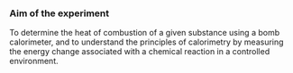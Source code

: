 ### Aim of the experiment
To determine the heat of combustion of a given substance using a bomb calorimeter, and to understand the principles of calorimetry by measuring the energy change associated with a chemical reaction in a controlled environment.
